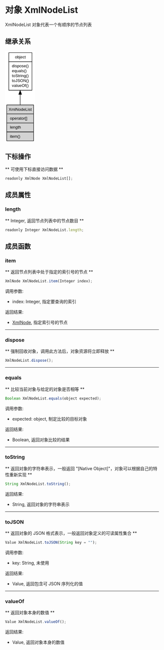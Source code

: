 # 对象 XmlNodeList
XmlNodeList 对象代表一个有顺序的节点列表

## 继承关系
<div class="inherits"><svg width="74pt" height="224pt" viewBox="0.00 0.00 74.00 224.00" xmlns="http://www.w3.org/2000/svg" xmlns:xlink="http://www.w3.org/1999/xlink">
<g id="graph0" class="graph" transform="scale(1 1) rotate(0) translate(4 220)">
<title>%0</title>
<polygon fill="#ffffff" stroke="transparent" points="-4,4 -4,-220 70,-220 70,4 -4,4"/>
<!-- object -->
<g id="node1" class="node">
<title>object</title>
<g id="a_node1"><a xlink:href="object.md" xlink:title="object">
<polygon fill="#ffffff" stroke="transparent" points="4.5,-124 4.5,-216 61.5,-216 61.5,-124 4.5,-124"/>
<polygon fill="none" stroke="#000000" points="5,-194 5,-216 62,-216 62,-194 5,-194"/>
<text text-anchor="start" x="20.1625" y="-202" font-family="Helvetica,sans-Serif" font-size="10.00" fill="#000000">object</text>
<polygon fill="none" stroke="#000000" points="5,-124 5,-194 62,-194 62,-124 5,-124"/>
<text text-anchor="start" x="10" y="-180" font-family="Helvetica,sans-Serif" font-size="10.00" fill="#000000"> dispose()</text>
<text text-anchor="start" x="10" y="-168" font-family="Helvetica,sans-Serif" font-size="10.00" fill="#000000"> equals()</text>
<text text-anchor="start" x="10" y="-156" font-family="Helvetica,sans-Serif" font-size="10.00" fill="#000000"> toString()</text>
<text text-anchor="start" x="10" y="-144" font-family="Helvetica,sans-Serif" font-size="10.00" fill="#000000"> toJSON()</text>
<text text-anchor="start" x="10" y="-132" font-family="Helvetica,sans-Serif" font-size="10.00" fill="#000000"> valueOf()</text>
</a>
</g>
</g>
<!-- XmlNodeList -->
<g id="node2" class="node">
<title>XmlNodeList</title>
<g id="a_node2"><a xlink:title="XmlNodeList">
<polygon fill="#d3d3d3" stroke="transparent" points="0,0 0,-88 66,-88 66,0 0,0"/>
<polygon fill="none" stroke="#000000" points="0,-66 0,-88 66,-88 66,-66 0,-66"/>
<text text-anchor="start" x="4.665" y="-74" font-family="Helvetica,sans-Serif" font-size="10.00" fill="#000000">XmlNodeList</text>
<polygon fill="none" stroke="#000000" points="0,-44 0,-66 66,-66 66,-44 0,-44"/>
<text text-anchor="start" x="5" y="-52" font-family="Helvetica,sans-Serif" font-size="10.00" fill="#000000"> operator[]</text>
<polygon fill="none" stroke="#000000" points="0,-22 0,-44 66,-44 66,-22 0,-22"/>
<text text-anchor="start" x="5" y="-30" font-family="Helvetica,sans-Serif" font-size="10.00" fill="#000000"> length</text>
<polygon fill="none" stroke="#000000" points="0,0 0,-22 66,-22 66,0 0,0"/>
<text text-anchor="start" x="5" y="-8" font-family="Helvetica,sans-Serif" font-size="10.00" fill="#000000"> item()</text>
</a>
</g>
</g>
<!-- object&#45;&gt;XmlNodeList -->
<g id="edge1" class="edge">
<title>object-&gt;XmlNodeList</title>
<path fill="none" stroke="#000000" d="M33,-113.5222C33,-104.9977 33,-96.3123 33,-88.0991"/>
<polygon fill="#000000" stroke="#000000" points="29.5001,-113.7977 33,-123.7977 36.5001,-113.7977 29.5001,-113.7977"/>
</g>
</g>
</svg></div>

## 下标操作
        
** 可使用下标直接访问数据 **

```JavaScript
readonly XmlNode XmlNodeList[];
```

## 成员属性
        
### length
** Integer, 返回节点列表中的节点数目 **

```JavaScript
readonly Integer XmlNodeList.length;
```

## 成员函数
        
### item
** 返回节点列表中处于指定的索引号的节点 **

```JavaScript
XmlNode XmlNodeList.item(Integer index);
```

调用参数:
* index: Integer, 指定要查询的索引

返回结果:
* [XmlNode](XmlNode.md), 指定索引号的节点

--------------------------
### dispose
** 强制回收对象，调用此方法后，对象资源将立即释放 **

```JavaScript
XmlNodeList.dispose();
```

--------------------------
### equals
** 比较当前对象与给定的对象是否相等 **

```JavaScript
Boolean XmlNodeList.equals(object expected);
```

调用参数:
* expected: object, 制定比较的目标对象

返回结果:
* Boolean, 返回对象比较的结果

--------------------------
### toString
** 返回对象的字符串表示，一般返回 "[Native Object]"，对象可以根据自己的特性重新实现 **

```JavaScript
String XmlNodeList.toString();
```

返回结果:
* String, 返回对象的字符串表示

--------------------------
### toJSON
** 返回对象的 JSON 格式表示，一般返回对象定义的可读属性集合 **

```JavaScript
Value XmlNodeList.toJSON(String key = "");
```

调用参数:
* key: String, 未使用

返回结果:
* Value, 返回包含可 JSON 序列化的值

--------------------------
### valueOf
** 返回对象本身的数值 **

```JavaScript
Value XmlNodeList.valueOf();
```

返回结果:
* Value, 返回对象本身的数值

